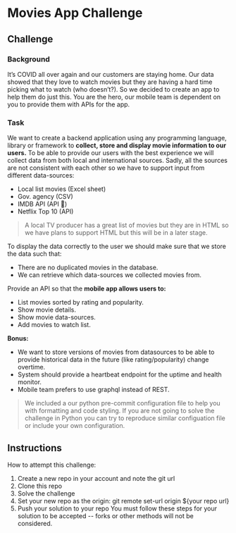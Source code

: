 # Movies App Challenge

## Challenge
### Background

It’s COVID all over again and our customers are staying home. Our data showed that they love to watch movies but they are having a hard time picking what to watch (who doesn’t?). So we decided to create an app to help them do just this. You are the hero, our mobile team is dependent on you to provide them with APIs for the app.

### Task

We want to create a backend application using any programming language, library or framework to **collect, store and display movie information to our users.** To be able to provide our users with the best experience we will collect data from both local and international sources. Sadly, all the sources are not consistent with each other so we have to support input from different data-sources:

- Local list movies (Excel sheet)
- Gov. agency (CSV)
- IMDB API (API 🤷)
- Netflix Top 10 (API)

> A local TV producer has a great list of movies but they are in HTML so we have plans to support HTML but this will be in a later stage.

To display the data correctly to the user we should make sure that we store the data such that:

- There are no duplicated movies in the database.
- We can retrieve which data-sources we collected movies from.

Provide an API so that the **mobile app allows users to:**

- List movies sorted by rating and popularity.
- Show movie details.
- Show movie data-sources.
- Add movies to watch list.

**Bonus:**

- We want to store versions of movies from datasources to be able to provide historical data in the future (like rating/popularity) change overtime.
- System should provide a heartbeat endpoint for the uptime and health monitor.
- Mobile team prefers to use graphql instead of REST.

> We included a our python pre-commit configuration file to help you with formatting and code styling. If you are not going to solve the challenge in Python you can try to reproduce similar configuation file or include your own configuration.

## Instructions
How to attempt this challenge:

1. Create a new repo in your account and note the git url
2. Clone this repo
3. Solve the challenge
4. Set your new repo as the origin: git remote set-url origin ${your repo url}
5. Push your solution to your repo
You must follow these steps for your solution to be accepted -- forks or other methods will not be considered.
